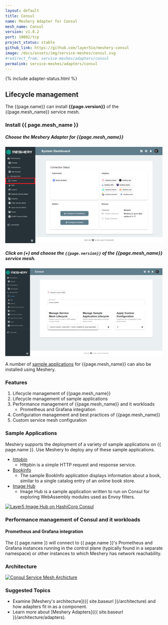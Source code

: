 ```yaml
---
layout: default
title: Consul
name: Meshery Adapter for Consul
mesh_name: Consul
version: v1.8.2
port: 10002/tcp
project_status: stable
github_link: https://github.com/layer5io/meshery-consul
image: /docs/assets/img/service-meshes/consul.svg
#redirect_from: service-meshes/adapters/consul
permalink: service-meshes/adapters/consul
---
```

{% include adapter-status.html %}

## Lifecycle management

The {{page.name}} can install **{{page.version}}** of the {{page.mesh_name}} service mesh. 

### Install {{ page.mesh_name }}

##### **Choose the Meshery Adapter for {{page.mesh_name}}**

<a href="/docs/assets/img/adapters/consul/consul-adapter.png">
  <img style="width:500px;" src="/docs/assets/img/adapters/consul/consul-adapter.png" />
</a>

##### **Click on (+) and choose the `{{page.version}}` of the {{page.mesh_name}} service mesh.**

<a href="/docs/assets/img/adapters/consul/consul-install.png">
  <img style="width:500px;" src="/docs/assets/img/adapters/consul/consul-install.png" />
</a>

A number of [sample applications](#sample-applications) for {{page.mesh_name}} can also be installed using Meshery.

### Features

1. Lifecycle management of {{page.mesh_name}}
1. Lifecycle management of sample applications
1. Performance management of {{page.mesh_name}} and it workloads
    - Prometheus and Grafana integration
1. Configuration management and best practices of {{page.mesh_name}}
1. Custom service mesh configuration

### Sample Applications

Meshery supports the deployment of a variety of sample applications on {{ page.name }}. Use Meshery to deploy any of these sample applications.

- [httpbin](/docs/guides/sample-apps#httpbin)
    - Httpbin is a simple HTTP request and response service.
- [Bookinfo](/docs/guides/sample-apps#bookinfo) 
    - The sample BookInfo application displays information about a book, similar to a single catalog entry of an online book store.
- [Image Hub](/docs/guides/sample-apps/imagehub)
    - Image Hub is a sample application written to run on Consul for exploring WebAssembly modules used as Envoy filters.

[![Layer5 Image Hub on HashiCorp Consul](/docs/service-meshes/adapters/consul/layer5-image-hub-on-hashicorp-consul.png)](/docs/service-meshes/adapters/consul/layer5-image-hub-on-hashicorp-consul.png)

### Performance management of Consul and it workloads

#### Prometheus and Grafana integration

The {{ page.name }} will connect to {{ page.name }}'s Prometheus and Grafana instances running in the control plane (typically found in a separate namespace) or other instances to which Meshery has network reachability.

### Architecture

[![Consul Service Mesh Archicture](/docs/service-meshes/adapters/consul/service-mesh-architecture-consul.png)](/docs/service-meshes/adapters/consul/service-mesh-architecture-consul.png)

### Suggested Topics

- Examine [Meshery's architecture]({{ site.baseurl }}/architecture) and how adapters fit in as a component.
- Learn more about [Meshery Adapters]({{ site.baseurl }}/architecture/adapters).
